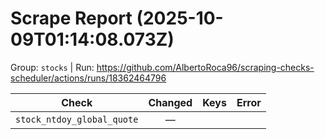 # Scrape Report (2025-10-09T01:14:08.073Z)

Group: `stocks`  |  Run: https://github.com/AlbertoRoca96/scraping-checks-scheduler/actions/runs/18362464796

| Check | Changed | Keys | Error |
|---|:---:|:--|:--|
| `stock_ntdoy_global_quote` | — |  |  |
